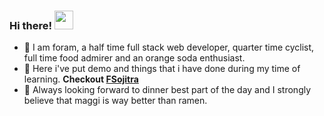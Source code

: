 ### Hi there! <img src="https://cultofthepartyparrot.com/parrots/hd/dealwithitnowparrot.gif" width="30px" />

- 🤷 I am foram, a half time full stack web developer, quarter time cyclist, full time food admirer and an orange soda enthusiast.
- 📝 Here i've put demo and things that i have done during my time of learning. **Checkout [FSojitra](https://github.com/FSojitra?tab=repositories)**
- 🍝 Always looking forward to dinner best part of the day and I strongly believe that maggi is way better than ramen.
<!-- - :woman_technologist: I'm currently working on [#100DaysOfCode](https://www.100daysofcode.com/) challenge, well i know i'm late at this party but better late than never, self-improvement.-->
